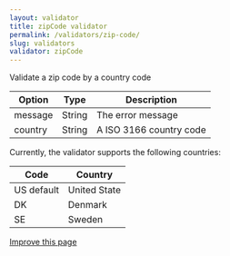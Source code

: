 ```yaml
---
layout: validator
title: zipCode validator
permalink: /validators/zip-code/
slug: validators
validator: zipCode
---
```


Validate a zip code by a country code

Option  | Type   | Description
--------|--------|------------
message | String | The error message
country | String | A ISO 3166 country code

Currently, the validator supports the following countries:

Code | Country
-----|--------
US <label class="label label-info">default</label> | United State
DK   | Denmark
SE   | Sweden

<a href="{{ site.repository.docs_edit }}/validators/zipCode.md" class="btn btn-info">Improve this page</a>